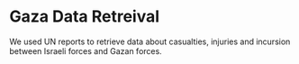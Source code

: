 # Gaza Data Retreival
We used UN reports to retrieve data about casualties, injuries and incursion between Israeli forces and Gazan forces.


